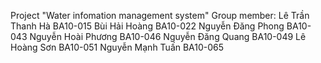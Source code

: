 Project "Water infomation management system"
Group member: 
Lê Trần Thanh Hà  	BA10-015 
Bùi Hải Hoàng  	BA10-022 
Nguyễn Đăng Phong  	BA10-043 
Nguyễn Hoài Phương  	BA10-046 
Nguyễn Đăng Quang  	BA10-049 
Lê Hoàng Sơn 		BA10-051 
Nguyễn Mạnh Tuấn  	BA10-065
